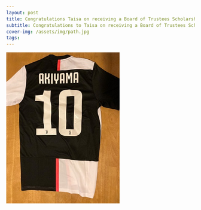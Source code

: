 ```yaml
---
layout: post
title: Congratulations Taisa on receiving a Board of Trustees Scholarship!  
subtitle: Congratulations to Taisa on receiving a Board of Trustees Scholarship!  
cover-img: /assets/img/path.jpg
tags: 
---
```


![uniform](/images/Soccer%20uniform.jpg)
